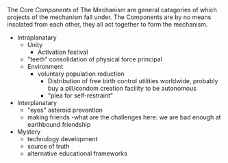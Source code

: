 
The Core _Components_ of The Mechanism are general catagories of which projects of the mechanism fall under. 
The Components are by no means insolated from each other, they all act together to form the mechanism. 
 
 - Intraplanatary 
   - Unity
     - Activation festival
   - "teeth" consolidation of physical force principal  
   - Environment
     - voluntary population reduction 
       - Distribution of free birth control utilities worldwide, probably buy a pill/condom creation facility to be autonomous
       - "plea for self-restraint"
 - Interplanatary 
   - "eyes" asteroid prevention
   - making friends
      -what are the challenges here: we are bad enough at earthbound friendship
 - Mystery
   - technology development
   - source of truth 
   - alternative educational frameworks
